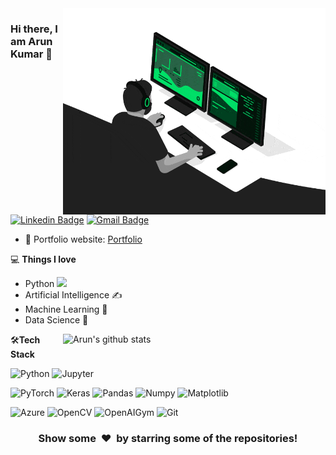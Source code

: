<img align="right" src="https://github.com/ioarun/ioarun/blob/master/developer.gif" alt="Coder GIF" width="420" height="330">



### Hi there, I am Arun Kumar 👋
[![Linkedin Badge](https://img.shields.io/badge/-ioarun-blue?style=flat-square&logo=Linkedin&logoColor=white&link=https://www.linkedin.com/in/ioarun/)](https://www.linkedin.com/in/ioarun/)
[![Gmail Badge](https://img.shields.io/badge/-arun.etc.kumar@gmail.com-c14438?style=flat-square&logo=Gmail&logoColor=white&link=mailto:arun.etc.kumar@gmail.com)](mailto:arun.etc.kumar@gmail.com) 

- 🎯 Portfolio website: [Portfolio](https://ioarun.github.io/)

💻 **Things I love**
- Python <img src="https://media.giphy.com/media/WUlplcMpOCEmTGBtBW/giphy.gif" width="30"> 
- Artificial Intelligence ✍️
- Machine Learning 🧐
- Data Science 😬

<a href="https://gitstats.me/rajaprerak">
    <img width="420" height="auto" align="right" alt="Arun's github stats" 
    src="https://github-readme-stats.vercel.app/api?username=ioarun&show_icons=true&theme=dark&count_private=false&include_all_commits=true" />
</a>

🛠**Tech Stack**

![Python](https://img.shields.io/badge/-Python-000000?style=flat&logo=python)
![Jupyter](https://img.shields.io/badge/-Jupyter-000000?style=flat&logo=jupyter)

![PyTorch](https://img.shields.io/badge/-PyTorch-000000?style=flat&logo=pytorch)
![Keras](https://img.shields.io/badge/-Keras-000000?style=flat&logo=Keras)
![Pandas](https://img.shields.io/badge/-Pandas-000000?style=flat&logo=pandas)
![Numpy](https://img.shields.io/badge/-Numpy-000000?style=flat&logo=numpy)
![Matplotlib](https://img.shields.io/badge/-Matplotlib-000000?style=flat&logo=matplotlib)

![Azure](https://img.shields.io/badge/-Azure-000000?style=flat&logo=azure)
![OpenCV](https://img.shields.io/badge/-OpenCV-000000?style=flat&logo=opencv)
![OpenAIGym](https://img.shields.io/badge/-OpenAIGym-000000?style=flat&logo=openai)
![Git](https://img.shields.io/badge/-Git-000000?style=flat&logo=git&logoColor=F05032)

<div align="center">
    <h3 align="center">Show some &nbsp;❤️&nbsp; by starring some of the repositories!</h3>
</div>

